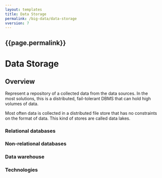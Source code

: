 ```yaml
---
layout: templates
title: Data Storage
permalink: /big-data/data-storage
vversion: 7
---
```



## {{page.permalink}} 

# Data Storage

## Overview

Represent a repository of a collected data from the data sources. In the most solutions, this is a distributed, fail-tolerant DBMS that can hold high volumes of data.

Most often data is collected in a distributed file store that has no constraints on the format of data. This kind of stores are called data lakes.

### Relational databases

### Non-relational databases

### Data warehouse

### Technologies











